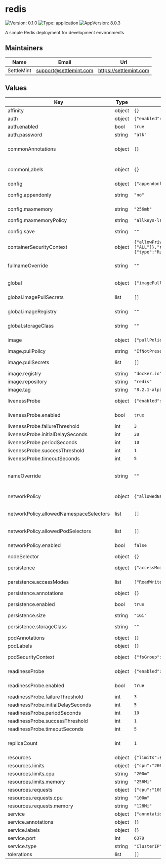 # redis

![Version: 0.1.0](https://img.shields.io/badge/Version-0.1.0-informational?style=flat-square) ![Type: application](https://img.shields.io/badge/Type-application-informational?style=flat-square) ![AppVersion: 8.0.3](https://img.shields.io/badge/AppVersion-8.0.3-informational?style=flat-square)

A simple Redis deployment for development environments

## Maintainers

| Name | Email | Url |
| ---- | ------ | --- |
| SettleMint | <support@settlemint.com> | <https://settlemint.com> |

## Values

| Key | Type | Default | Description |
|-----|------|---------|-------------|
| affinity | object | `{}` | Affinity (object) |
| auth | object | `{"enabled":true,"password":"atk"}` | Authentication |
| auth.enabled | bool | `true` | Enable authentication |
| auth.password | string | `"atk"` | Redis password |
| commonAnnotations | object | `{}` | Annotations to add to all deployed objects (object) |
| commonLabels | object | `{}` | Labels to add to all deployed objects (object) |
| config | object | `{"appendonly":"no","maxmemory":"256mb","maxmemoryPolicy":"allkeys-lru","save":""}` | Redis configuration |
| config.appendonly | string | `"no"` | Append only file (AOF persistence) |
| config.maxmemory | string | `"256mb"` | Maximum memory Redis can use |
| config.maxmemoryPolicy | string | `"allkeys-lru"` | Memory eviction policy |
| config.save | string | `""` | Save DB to disk (RDB persistence) |
| containerSecurityContext | object | `{"allowPrivilegeEscalation":false,"capabilities":{"drop":["ALL"]},"readOnlyRootFilesystem":false,"runAsGroup":999,"runAsNonRoot":true,"runAsUser":999,"seccompProfile":{"type":"RuntimeDefault"}}` | Container security context (object) |
| fullnameOverride | string | `""` | String to fully override common.names.fullname (string) |
| global | object | `{"imagePullSecrets":[],"imageRegistry":"","storageClass":""}` | Global Docker image registry |
| global.imagePullSecrets | list | `[]` | Global Docker registry secret names as an array |
| global.imageRegistry | string | `""` | Global Docker image registry |
| global.storageClass | string | `""` | Global StorageClass for Persistent Volume(s) |
| image | object | `{"pullPolicy":"IfNotPresent","pullSecrets":[],"registry":"docker.io","repository":"redis","tag":"8.2.1-alpine"}` | Redis image configuration |
| image.pullPolicy | string | `"IfNotPresent"` | Redis image pull policy |
| image.pullSecrets | list | `[]` | Redis image pull secrets (list) |
| image.registry | string | `"docker.io"` | Redis image registry |
| image.repository | string | `"redis"` | Redis image repository |
| image.tag | string | `"8.2.1-alpine"` | Redis image tag |
| livenessProbe | object | `{"enabled":true,"failureThreshold":3,"initialDelaySeconds":30,"periodSeconds":10,"successThreshold":1,"timeoutSeconds":5}` | Liveness probe configuration |
| livenessProbe.enabled | bool | `true` | Enable liveness probe (bool) |
| livenessProbe.failureThreshold | int | `3` | Failure threshold (int) |
| livenessProbe.initialDelaySeconds | int | `30` | Initial delay seconds (int) |
| livenessProbe.periodSeconds | int | `10` | Period seconds (int) |
| livenessProbe.successThreshold | int | `1` | Success threshold (int) |
| livenessProbe.timeoutSeconds | int | `5` | Timeout seconds (int) |
| nameOverride | string | `""` | String to partially override common.names.fullname (string) |
| networkPolicy | object | `{"allowedNamespaceSelectors":[],"allowedPodSelectors":[],"enabled":false}` | Network policy configuration |
| networkPolicy.allowedNamespaceSelectors | list | `[]` | Additional allowed namespace selectors (list) |
| networkPolicy.allowedPodSelectors | list | `[]` | Additional allowed pod selectors (list) |
| networkPolicy.enabled | bool | `false` | Enable network policies (bool) |
| nodeSelector | object | `{}` | Node selector (object) |
| persistence | object | `{"accessModes":["ReadWriteOnce"],"annotations":{},"enabled":true,"size":"1Gi","storageClass":""}` | Persistence configuration |
| persistence.accessModes | list | `["ReadWriteOnce"]` | Access mode for the PVC |
| persistence.annotations | object | `{}` | Annotations for the PVC |
| persistence.enabled | bool | `true` | Enable persistence using PVC |
| persistence.size | string | `"1Gi"` | Size of the PVC |
| persistence.storageClass | string | `""` | Storage class for the PVC |
| podAnnotations | object | `{}` | Pod annotations (object) |
| podLabels | object | `{}` | Pod labels (object) |
| podSecurityContext | object | `{"fsGroup":999,"runAsNonRoot":true,"runAsUser":999,"seccompProfile":{"type":"RuntimeDefault"}}` | Pod security context (object) |
| readinessProbe | object | `{"enabled":true,"failureThreshold":3,"initialDelaySeconds":5,"periodSeconds":10,"successThreshold":1,"timeoutSeconds":5}` | Readiness probe configuration |
| readinessProbe.enabled | bool | `true` | Enable readiness probe (bool) |
| readinessProbe.failureThreshold | int | `3` | Failure threshold (int) |
| readinessProbe.initialDelaySeconds | int | `5` | Initial delay seconds (int) |
| readinessProbe.periodSeconds | int | `10` | Period seconds (int) |
| readinessProbe.successThreshold | int | `1` | Success threshold (int) |
| readinessProbe.timeoutSeconds | int | `5` | Timeout seconds (int) |
| replicaCount | int | `1` | Number of Redis replicas (should be 1 for development) |
| resources | object | `{"limits":{"cpu":"200m","memory":"256Mi"},"requests":{"cpu":"100m","memory":"128Mi"}}` | Resources configuration |
| resources.limits | object | `{"cpu":"200m","memory":"256Mi"}` | Resource limits |
| resources.limits.cpu | string | `"200m"` | CPU limit |
| resources.limits.memory | string | `"256Mi"` | Memory limit |
| resources.requests | object | `{"cpu":"100m","memory":"128Mi"}` | Resource requests |
| resources.requests.cpu | string | `"100m"` | CPU request |
| resources.requests.memory | string | `"128Mi"` | Memory request |
| service | object | `{"annotations":{},"labels":{},"port":6379,"type":"ClusterIP"}` | Service configuration |
| service.annotations | object | `{}` | Service annotations |
| service.labels | object | `{}` | Service labels |
| service.port | int | `6379` | Redis port |
| service.type | string | `"ClusterIP"` | Service type |
| tolerations | list | `[]` | Tolerations (list) |
